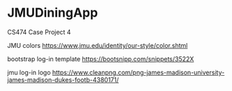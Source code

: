 # JMUDiningApp
CS474 Case Project 4

JMU colors
https://www.jmu.edu/identity/our-style/color.shtml

bootstrap log-in template
https://bootsnipp.com/snippets/3522X

jmu log-in logo
https://www.cleanpng.com/png-james-madison-university-james-madison-dukes-footb-4380171/
